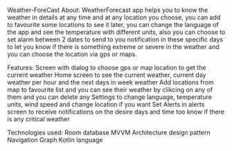 Weather-ForeCast
About:
WeatherForecast app helps you to know the weather in details at any time and at any location you choose, you can add to favourite some locations to see it later, you can change
the language of the app and see the temperature with different units, also you can choose to set alarm between 2 dates to send to you notification in these specific days
to let you know if there is something extreme or severe in the weather and you can choose the location via gps or maps.

Features:
Screen with dialog to choose gps or map location to get the current weather
Home screen to see the current weather, current day weather per hour and the next days in week weather
Add locations from map to favourite list and you can see their weather by clikcing on any of them and you can delete any
Settings to change language, temperature units, wind speed and change location if you want
Set Alerts in alerts screen to receive notifications on the desire days and time too know if there is any critical weather

Technologies used:
Room database
MVVM Architecture design pattern
Navigation Graph
Kotlin language
